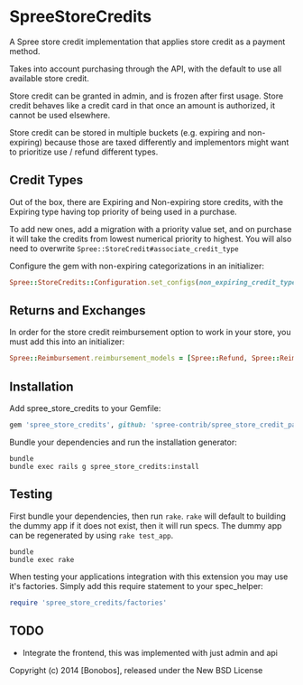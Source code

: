 SpreeStoreCredits
=================

A Spree store credit implementation that applies store credit as a payment method.

Takes into account purchasing through the API, with the default to use all available store credit.

Store credit can be granted in admin, and is frozen after first usage. Store credit behaves like a credit card in that once an amount is authorized, it cannot be used elsewhere.

Store credit can be stored in multiple buckets (e.g. expiring and non-expiring) because those are taxed differently and implementors might want to prioritize use / refund different types.

Credit Types
------------

Out of the box, there are Expiring and Non-expiring store credits, with the Expiring type having top priority of being used in a purchase.

To add new ones, add a migration with a priority value set, and on purchase it will take the credits from lowest numerical priority to highest. You will also need to overwrite `Spree::StoreCredit#associate_credit_type`

Configure the gem with non-expiring categorizations in an initializer:

```ruby
Spree::StoreCredits::Configuration.set_configs(non_expiring_credit_types: ['Example'])
```

Returns and Exchanges
------------
In order for the store credit reimbursement option to work in your store, you must add this into an initializer:

```ruby
Spree::Reimbursement.reimbursement_models = [Spree::Refund, Spree::Reimbursement::Credit]
```

Installation
------------

Add spree_store_credits to your Gemfile:

```ruby
gem 'spree_store_credits', github: 'spree-contrib/spree_store_credit_payment_method'
```

Bundle your dependencies and run the installation generator:

```shell
bundle
bundle exec rails g spree_store_credits:install
```

Testing
-------

First bundle your dependencies, then run `rake`. `rake` will default to building the dummy app if it does not exist, then it will run specs. The dummy app can be regenerated by using `rake test_app`.

```shell
bundle
bundle exec rake
```

When testing your applications integration with this extension you may use it's factories.
Simply add this require statement to your spec_helper:

```ruby
require 'spree_store_credits/factories'
```

TODO
----

* Integrate the frontend, this was implemented with just admin and api

Copyright (c) 2014 [Bonobos], released under the New BSD License
